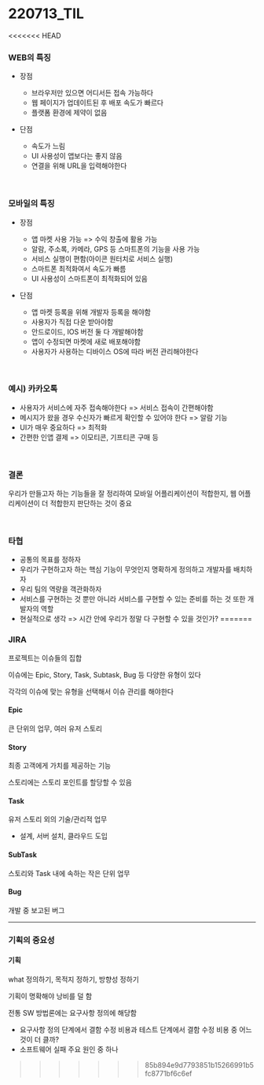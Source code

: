 # 220713_TIL

<<<<<<< HEAD
### WEB의 특징

- 장점
  - 브라우저만 있으면 어디서든 접속 가능하다
  - 웹 페이지가 업데이트된 후 배포 속도가 빠르다
  - 플랫폼 환경에 제약이 없음

- 단점
  - 속도가 느림
  - UI 사용성이 앱보다는 좋지 않음
  - 연결을 위해 URL을 입력해야한다

<br>

### 모바일의 특징

- 장점
  - 앱 마켓 사용 가능 => 수익 창출에 활용 가능
  - 알람, 주소록, 카메라, GPS 등 스마트폰의 기능을 사용 가능
  - 서비스 실행이 편함(아이콘 원터치로 서비스 실행)
  - 스마트폰 최적화여서 속도가 빠름
  - UI 사용성이 스마트폰이 최적화되어 있음

- 단점
  - 앱 마켓 등록을 위해 개발자 등록을 해야함
  - 사용자가 직접 다운 받아야함
  - 안드로이드, IOS 버전 둘 다 개발해야함
  - 앱이 수정되면 마켓에 새로 배포해야함
  - 사용자가 사용하는 디바이스 OS에 따라 버전 관리해야한다

<br>

### 예시) 카카오톡

- 사용자가 서비스에 자주 접속해야한다 => 서비스 접속이 간편해야함
- 메시지가 왔을 경우 수신자가 빠르게 확인할 수  있어야 한다 => 알람 기능
- UI가 매우 중요하다 => 최적화
- 간편한 인앱 결제 => 이모티콘, 기프티콘 구매 등

<br>

### 결론

우리가 만들고자 하는 기능들을 잘 정리하여 모바일 어플리케이션이 적합한지, 웹 어플리케이션이 더 적합한지 판단하는 것이 중요

<br>

### 타협

- 공통의 목표를 정하자
- 우리가 구현하고자 하는 핵심 기능이 무엇인지 명확하게 정의하고 개발자를 배치하자
- 우리 팀의 역량을 객관화하자
- 서비스를 구현하는 것 뿐만 아니라 서비스를 구현할 수 있는 준비를 하는 것 또한 개발자의 역할
- 현실적으로 생각 => 시간 안에 우리가 정말 다 구현할 수 있을 것인가?
=======
### JIRA

프로젝트는 이슈들의 집합

이슈에는 Epic, Story, Task, Subtask, Bug 등 다양한 유형이 있다

각각의 이슈에 맞는 유형을 선택해서 이슈 관리를 해야한다

#### Epic

큰 단위의 업무, 여러 유저 스토리

#### Story

최종 고객에게 가치를 제공하는 기능

스토리에는 스토리 포인트를 할당할 수 있음

#### Task

유저 스토리 외의 기술/관리적 업무

- 설계, 서버 설치, 클라우드 도입

#### SubTask

스토리와 Task 내에 속하는 작은 단위 업무

#### Bug

개발 중 보고된 버그

-----

### 기획의 중요성

#### 기획

what 정의하기, 목적지 정하기, 방향성 정하기

기획이 명확해야 낭비를 덜 함

전통 SW 방법론에는 요구사항 정의에 해당함

- 요구사항 정의 단계에서 결함 수정 비용과 테스트 단계에서 결함 수정 비용 중 어느 것이 더 클까?
- 소프트웨어 실패 주요 원인 중 하나
>>>>>>> 85b894e9d7793851b15266991b5fc8771bf6c6ef
